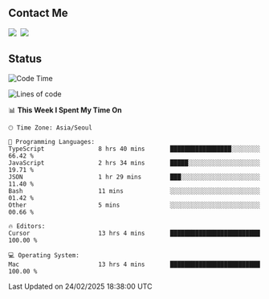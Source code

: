 ## Contact Me
<a href="https://instagram.com/_hongrok"><img src="https://img.shields.io/badge/Instagram-E4405F?style=for-the-badge&logo=Instagram&logoColor=white"/></a>&nbsp;
<img src="https://img.shields.io/badge/HongRok @hlog2e-5865F2?style=for-the-badge&logo=Discord&logoColor=white"/>&nbsp;

## Status

<!--START_SECTION:waka-->
![Code Time](http://img.shields.io/badge/Code%20Time-831%20hrs%2052%20mins-blue)

![Lines of code](https://img.shields.io/badge/From%20Hello%20World%20I%27ve%20Written-636.2%20thousand%20lines%20of%20code-blue)

📊 **This Week I Spent My Time On** 

```text
🕑︎ Time Zone: Asia/Seoul

💬 Programming Languages: 
TypeScript               8 hrs 40 mins       █████████████████░░░░░░░░   66.42 % 
JavaScript               2 hrs 34 mins       █████░░░░░░░░░░░░░░░░░░░░   19.71 % 
JSON                     1 hr 29 mins        ███░░░░░░░░░░░░░░░░░░░░░░   11.40 % 
Bash                     11 mins             ░░░░░░░░░░░░░░░░░░░░░░░░░   01.42 % 
Other                    5 mins              ░░░░░░░░░░░░░░░░░░░░░░░░░   00.66 % 

🔥 Editors: 
Cursor                   13 hrs 4 mins       █████████████████████████   100.00 % 

💻 Operating System: 
Mac                      13 hrs 4 mins       █████████████████████████   100.00 % 
```


 Last Updated on 24/02/2025 18:38:00 UTC
<!--END_SECTION:waka-->
